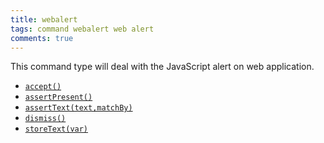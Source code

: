 ```yaml
---
title: webalert
tags: command webalert web alert
comments: true
---
```



This command type will deal with the JavaScript alert on web application.


- [`accept()`](accept())
- [`assertPresent()`](assertPresent())
- [`assertText(text,matchBy)`](assertText(text,matchBy))
- [`dismiss()`](dismiss())
- [`storeText(var)`](storeText(var))

